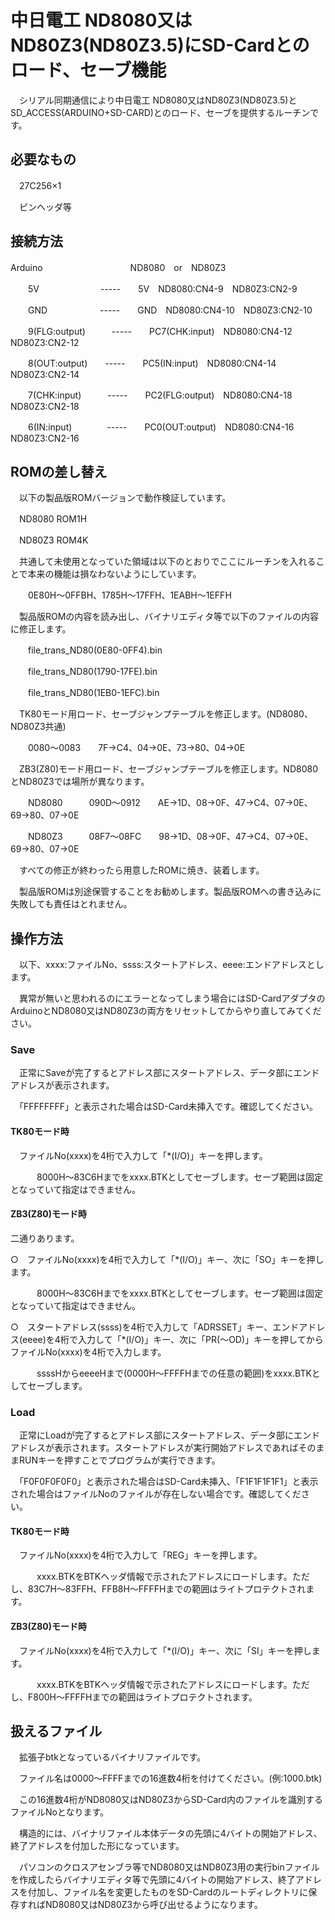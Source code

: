 # 中日電工 ND8080又はND80Z3(ND80Z3.5)にSD-Cardとのロード、セーブ機能

　シリアル同期通信により中日電工 ND8080又はND80Z3(ND80Z3.5)とSD_ACCESS(ARDUINO+SD-CARD)とのロード、セーブを提供するルーチンです。


## 必要なもの
　27C256×1

　ピンヘッダ等

## 接続方法
Arduino　　　　　　　　　　ND8080　or　ND80Z3

　　5V　　　　　　　-----　　5V　ND8080:CN4-9　ND80Z3:CN2-9
   
　　GND　　　　　　-----　　GND　ND8080:CN4-10　ND80Z3:CN2-10
   
　　9(FLG:output)　　　-----　　PC7(CHK:input)　ND8080:CN4-12　ND80Z3:CN2-12

　　8(OUT:output)　　-----　　PC5(IN:input)　ND8080:CN4-14　ND80Z3:CN2-14

　　7(CHK:input)　　　-----　　PC2(FLG:output)　ND8080:CN4-18　ND80Z3:CN2-18

　　6(IN:input)　　　　-----　　PC0(OUT:output)　ND8080:CN4-16　ND80Z3:CN2-16

## ROMの差し替え
　以下の製品版ROMバージョンで動作検証しています。

　ND8080 ROM1H

　ND80Z3 ROM4K

　共通して未使用となっていた領域は以下のとおりでここにルーチンを入れることで本来の機能は損なわないようにしています。

　　0E80H～0FFBH、1785H～17FFH、1EABH～1EFFH

　製品版ROMの内容を読み出し、バイナリエディタ等で以下のファイルの内容に修正します。

　　file_trans_ND80(0E80-0FF4).bin

　　file_trans_ND80(1790-17FE).bin

　　file_trans_ND80(1EB0-1EFC).bin

　TK80モード用ロード、セーブジャンプテーブルを修正します。(ND8080、ND80Z3共通)

　　0080～0083　　7F->C4、04->0E、73->80、04->0E

　ZB3(Z80)モード用ロード、セーブジャンプテーブルを修正します。ND8080とND80Z3では場所が異なります。

　　ND8080　　　090D～0912　　AE->1D、08->0F、47->C4、07->0E、69->80、07->0E

　　ND80Z3　　　08F7～08FC　　98->1D、08->0F、47->C4、07->0E、69->80、07->0E

　すべての修正が終わったら用意したROMに焼き、装着します。

　製品版ROMは別途保管することをお勧めします。製品版ROMへの書き込みに失敗しても責任はとれません。

## 操作方法
　以下、xxxx:ファイルNo、ssss:スタートアドレス、eeee:エンドアドレスとします。

　異常が無いと思われるのにエラーとなってしまう場合にはSD-CardアダプタのArduinoとND8080又はND80Z3の両方をリセットしてからやり直してみてください。

### Save
　正常にSaveが完了するとアドレス部にスタートアドレス、データ部にエンドアドレスが表示されます。

　「FFFFFFFF」と表示された場合はSD-Card未挿入です。確認してください。

#### TK80モード時
　ファイルNo(xxxx)を4桁で入力して「*(I/O)」キーを押します。

　　　8000H～83C6Hまでをxxxx.BTKとしてセーブします。セーブ範囲は固定となっていて指定はできません。

#### ZB3(Z80)モード時
二通りあります。

○　ファイルNo(xxxx)を4桁で入力して「*(I/O)」キー、次に「SO」キーを押します。

　　　8000H～83C6Hまでをxxxx.BTKとしてセーブします。セーブ範囲は固定となっていて指定はできません。

○　スタートアドレス(ssss)を4桁で入力して「ADRSSET」キー、エンドアドレス(eeee)を4桁で入力して「*(I/O)」キー、次に「PR(～OD)」キーを押してからファイルNo(xxxx)を4桁で入力します。

　　　ssssHからeeeeHまで(0000H～FFFFHまでの任意の範囲)をxxxx.BTKとしてセーブします。
### Load
　正常にLoadが完了するとアドレス部にスタートアドレス、データ部にエンドアドレスが表示されます。スタートアドレスが実行開始アドレスであればそのままRUNキーを押すことでプログラムが実行できます。

　「F0F0F0F0F0」と表示された場合はSD-Card未挿入、「F1F1F1F1F1」と表示された場合はファイルNoのファイルが存在しない場合です。確認してください。

#### TK80モード時

　ファイルNo(xxxx)を4桁で入力して「REG」キーを押します。

　　　xxxx.BTKをBTKヘッダ情報で示されたアドレスにロードします。ただし、83C7H～83FFH、FFB8H～FFFFHまでの範囲はライトプロテクトされます。

#### ZB3(Z80)モード時

　ファイルNo(xxxx)を4桁で入力して「*(I/O)」キー、次に「SI」キーを押します。

　　　xxxx.BTKをBTKヘッダ情報で示されたアドレスにロードします。ただし、F800H～FFFFHまでの範囲はライトプロテクトされます。

## 扱えるファイル
　拡張子btkとなっているバイナリファイルです。

　ファイル名は0000～FFFFまでの16進数4桁を付けてください。(例:1000.btk)

　この16進数4桁がND8080又はND80Z3からSD-Card内のファイルを識別するファイルNoとなります。

　構造的には、バイナリファイル本体データの先頭に4バイトの開始アドレス、終了アドレスを付加した形になっています。

　パソコンのクロスアセンブラ等でND8080又はND80Z3用の実行binファイルを作成したらバイナリエディタ等で先頭に4バイトの開始アドレス、終了アドレスを付加し、ファイル名を変更したものをSD-Cardのルートディレクトリに保存すればND8080又はND80Z3から呼び出せるようになります。
